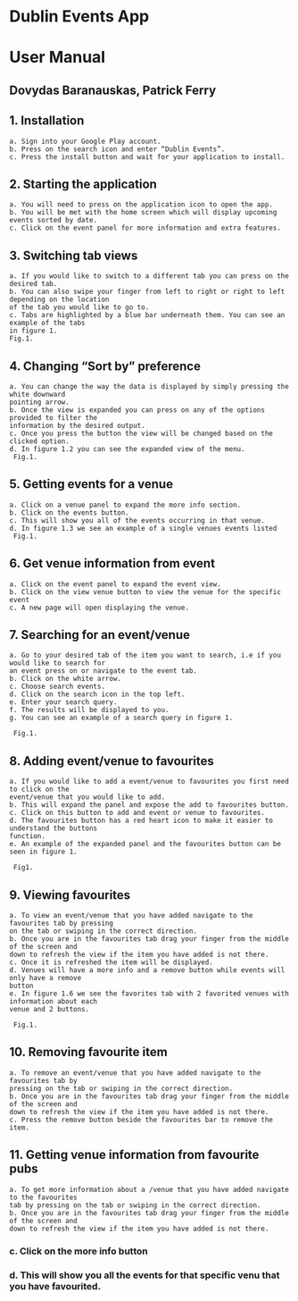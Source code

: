 # Dublin Events App

# User Manual

## Dovydas Baranauskas, Patrick Ferry

## 1. Installation

```
a. Sign into your Google Play account.
b. Press on the search icon and enter “Dublin Events”.
c. Press the install button and wait for your application to install.
```
## 2. Starting the application

```
a. You will need to press on the application icon to open the app.
b. You will be met with the home screen which will display upcoming events sorted by date.
c. Click on the event panel for more information and extra features.
```
## 3. Switching tab views

```
a. If you would like to switch to a different tab you can press on the desired tab.
b. You can also swipe your finger from left to right or right to left depending on the location
of the tab you would like to go to.
c. Tabs are highlighted by a blue bar underneath them. You can see an example of the tabs
in figure 1.
Fig.1.
```

## 4. Changing “Sort by” preference

```
a. You can change the way the data is displayed by simply pressing the white downward
pointing arrow.
b. Once the view is expanded you can press on any of the options provided to filter the
information by the desired output.
c. Once you press the button the view will be changed based on the clicked option.
d. In figure 1.2 you can see the expanded view of the menu.
​ Fig.1.
```

## 5. Getting events for a venue

```
a. Click on a venue panel to expand the more info section.
b. Click on the events button.
c. This will show you all of the events occurring in that venue.
d. In figure 1.3 we see an example of a single venues events listed
​ Fig.1.
```
## 6. Get venue information from event

```
a. Click on the event panel to expand the event view.
b. Click on the view venue button to view the venue for the specific event
c. A new page will open displaying the venue.
```
## 7. Searching for an event/venue

```
a. Go to your desired tab of the item you want to search, i.e if you would like to search for
an event press on or navigate to the event tab.
b. Click on the white arrow.
c. Choose search events.
d. Click on the search icon in the top left.
e. Enter your search query.
f. The results will be displayed to you.
g. You can see an example of a search query in figure 1.
```

```
​ Fig.1.
```
## 8. Adding event/venue to favourites

```
a. If you would like to add a event/venue to favourites you first need to click on the
event/venue that you would like to add.
b. This will expand the panel and expose the add to favourites button.
c. Click on this button to add and event or venue to favourites.
d. The favourites button has a red heart icon to make it easier to understand the buttons
function.
e. An example of the expanded panel and the favourites button can be seen in figure 1.
```

```
​ Fig1.
```
## 9. Viewing favourites

```
a. To view an event/venue that you have added navigate to the favourites tab by pressing
on the tab or swiping in the correct direction.
b. Once you are in the favourites tab drag your finger from the middle of the screen and
down to refresh the view if the item you have added is not there.
c. Once it is refreshed the item will be displayed.
d. Venues will have a more info and a remove button while events will only have a remove
button
e. In figure 1.6 we see the favorites tab with 2 favorited venues with information about each
venue and 2 buttons.
```

```
​ Fig.1.
```
## 10. Removing favourite item

```
a. To remove an event/venue that you have added navigate to the favourites tab by
pressing on the tab or swiping in the correct direction.
b. Once you are in the favourites tab drag your finger from the middle of the screen and
down to refresh the view if the item you have added is not there.
c. Press the remove button beside the favourites bar to remove the item.
```
## 11. Getting venue information from favourite pubs

```
a. To get more information about a /venue that you have added navigate to the favourites
tab by pressing on the tab or swiping in the correct direction.
b. Once you are in the favourites tab drag your finger from the middle of the screen and
down to refresh the view if the item you have added is not there.
```
### c. Click on the more info button

### d. This will show you all the events for that specific venu that you have favourited.


